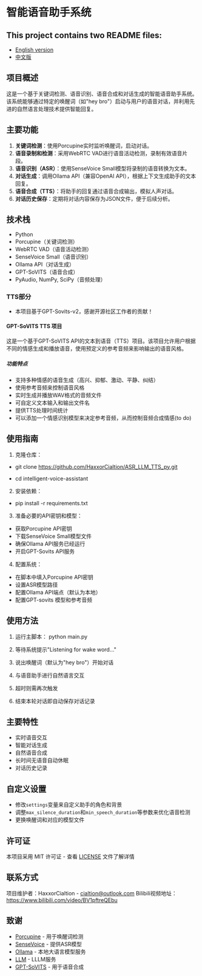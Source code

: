 # 智能语音助手系统

## This project contains two README files:
- [English version](README_en.md)
- [中文版](README_zh.md)

## 项目概述

这是一个基于关键词检测、语音识别、语音合成和对话生成的智能语音助手系统。该系统能够通过特定的唤醒词（如"hey bro"）启动与用户的语音对话，并利用先进的自然语言处理技术提供智能回复。

## 主要功能

1. **关键词检测**：使用Porcupine实时监听唤醒词，启动对话。
2. **语音录制和检测**：采用WebRTC VAD进行语音活动检测，录制有效语音片段。
3. **语音识别（ASR）**：使用SenseVoice Small模型将录制的语音转换为文本。
4. **对话生成**：调用Ollama API（兼容OpenAI API），根据上下文生成助手的文本回复。
5. **语音合成（TTS）**：将助手的回复通过语音合成输出，模拟人声对话。
6. **对话历史保存**：定期将对话内容保存为JSON文件，便于后续分析。

## 技术栈

- Python
- Porcupine（关键词检测）
- WebRTC VAD（语音活动检测）
- SenseVoice Small（语音识别）
- Ollama API（对话生成）
- GPT-SoVITS（语音合成）
- PyAudio, NumPy, SciPy（音频处理）

### TTS部分

- 本项目基于GPT-Sovits-v2，感谢开源社区工作者的贡献！

#### GPT-SoVITS TTS 项目

这是一个基于GPT-SoVITS API的文本到语音（TTS）项目。该项目允许用户根据不同的情感生成和播放语音，使用预定义的参考音频来影响输出的语音风格。

##### 功能特点

- 支持多种情感的语音生成（高兴、抑郁、激动、平静、纠结）
- 使用参考音频来控制语音风格
- 实时生成并播放WAV格式的音频文件
- 可自定义文本输入和输出文件名
- 提供TTS处理时间统计
- 可以添加一个情感识别模型来决定参考音频，从而控制音频合成情感(to do)

## 使用指南

1. 克隆仓库：
- git clone https://github.com/HaxxorCialtion/ASR_LLM_TTS_py.git

- cd intelligent-voice-assistant


2. 安装依赖：
- pip install -r requirements.txt


3. 准备必要的API密钥和模型：
- 获取Porcupine API密钥
- 下载SenseVoice Small模型文件
- 确保Ollama API服务已经运行
- 开启GPT-Sovits API服务

4. 配置系统：
- 在脚本中填入Porcupine API密钥
- 设置ASR模型路径
- 配置Ollama API端点（默认为本地）
- 配置GPT-sovits 模型和参考音频

## 使用方法

1. 运行主脚本：
python main.py

2. 等待系统提示"Listening for wake word..."

3. 说出唤醒词（默认为"hey bro"）开始对话

4. 与语音助手进行自然语言交互

5. 超时则需再次触发

6. 结束本轮对话即自动保存对话记录 

## 主要特性

- 实时语音交互
- 智能对话生成
- 自然语音合成
- 长时间无语音自动休眠
- 对话历史记录

## 自定义设置

- 修改`settings`变量来自定义助手的角色和背景
- 调整`max_silence_duration`和`min_speech_duration`等参数来优化语音检测
- 更换唤醒词和对应的模型文件

## 许可证

本项目采用 MIT 许可证 - 查看 [LICENSE](LICENSE) 文件了解详情

## 联系方式

项目维护者：HaxxorCialtion - cialtion@outlook.com
Bilibili视频地址：https://www.bilibili.com/video/BV1pftreQEbu

## 致谢

- [Porcupine](https://github.com/Picovoice/porcupine) - 用于唤醒词检测
- [SenseVoice](https://github.com/FunAudioLLM/SenseVoice) - 提供ASR模型
- [Ollama](https://github.com/ollama/ollama) - 本地大语言模型服务
- [LLM](https://github.com/QwenLM/Qwen2.5) - LLLM服务
- [GPT-SoVITS](https://github.com/RVC-Boss/GPT-SoVITS) - 用于语音合成